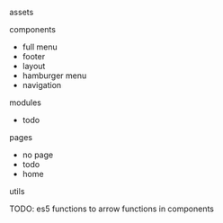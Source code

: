 assets

components

- full menu
- footer
- layout
- hamburger menu
- navigation

modules

- todo

pages

- no page
- todo
- home

utils

TODO:
es5 functions to arrow functions in components
